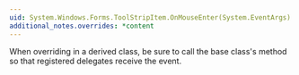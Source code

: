 ```yaml
---
uid: System.Windows.Forms.ToolStripItem.OnMouseEnter(System.EventArgs)
additional_notes.overrides: *content
---
```


<p>When overriding <xref href="System.Windows.Forms.ToolStripItem.OnMouseEnter(System.EventArgs)"></xref> in a derived class, be sure to call the base class's <xref href="System.Windows.Forms.ToolStripItem.OnMouseEnter(System.EventArgs)"></xref> method so that registered delegates receive the event.</p>


